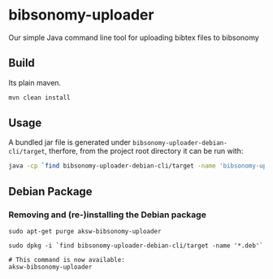 # bibsonomy-uploader
Our simple Java command line tool for uploading bibtex files to bibsonomy

## Build
Its plain maven.

```bash
mvn clean install
```

## Usage

A bundled jar file is generated under `bibsonomy-uploader-debian-cli/target`, therfore, from the project root directory it can be run with:


```bash
java -cp `find bibsonomy-uploader-debian-cli/target -name 'bibsonomy-uploader*jar'` org.aksw.bibuploader.BibUpdater username apikey apiurl bibtex-file
```


## Debian Package

### Removing and (re-)installing the Debian package

```
sudo apt-get purge aksw-bibsonomy-uploader

sudo dpkg -i `find bibsonomy-uploader-debian-cli/target -name '*.deb'`

# This command is now available:
aksw-bibsonomy-uploader
```

